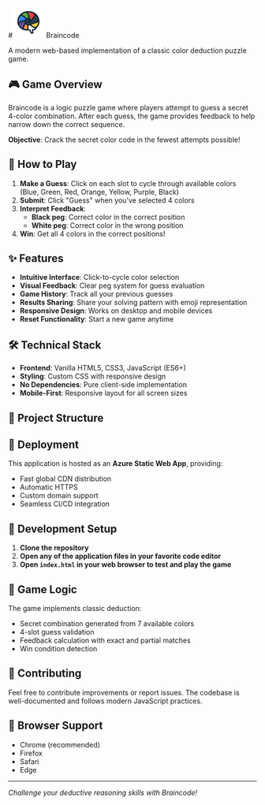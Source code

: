 ﻿#<img src="Braincode_Logo.png" width="64"> Braincode

A modern web-based implementation of a classic color deduction puzzle game.

## 🎮 Game Overview

Braincode is a logic puzzle game where players attempt to guess a secret 4-color combination. After each guess, the game provides feedback to help narrow down the correct sequence.

**Objective**: Crack the secret color code in the fewest attempts possible!

## 🎯 How to Play

1. **Make a Guess**: Click on each slot to cycle through available colors (Blue, Green, Red, Orange, Yellow, Purple, Black)
2. **Submit**: Click "Guess" when you've selected 4 colors
3. **Interpret Feedback**: 
   - **Black peg**: Correct color in the correct position
   - **White peg**: Correct color in the wrong position
4. **Win**: Get all 4 colors in the correct positions!

## ✨ Features

- **Intuitive Interface**: Click-to-cycle color selection
- **Visual Feedback**: Clear peg system for guess evaluation
- **Game History**: Track all your previous guesses
- **Results Sharing**: Share your solving pattern with emoji representation
- **Responsive Design**: Works on desktop and mobile devices
- **Reset Functionality**: Start a new game anytime

## 🛠️ Technical Stack

- **Frontend**: Vanilla HTML5, CSS3, JavaScript (ES6+)
- **Styling**: Custom CSS with responsive design
- **No Dependencies**: Pure client-side implementation
- **Mobile-First**: Responsive layout for all screen sizes

## 📁 Project Structure

## 🚀 Deployment

This application is hosted as an **Azure Static Web App**, providing:
- Fast global CDN distribution
- Automatic HTTPS
- Custom domain support
- Seamless CI/CD integration

## 🔧 Development Setup

1. **Clone the repository**
2. **Open any of the application files in your favorite code editor**
3. **Open `index.html` in your web browser to test and play the game**

## 🎨 Game Logic

The game implements classic deduction:
- Secret combination generated from 7 available colors
- 4-slot guess validation
- Feedback calculation with exact and partial matches
- Win condition detection

## 🤝 Contributing

Feel free to contribute improvements or report issues. The codebase is well-documented and follows modern JavaScript practices.

## 📱 Browser Support

- Chrome (recommended)
- Firefox
- Safari
- Edge

---

*Challenge your deductive reasoning skills with Braincode!*
